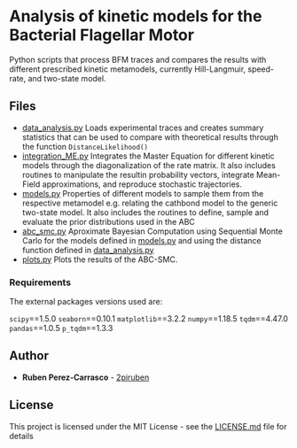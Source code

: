 # Analysis of kinetic models for the Bacterial Flagellar Motor

Python scripts that process BFM traces and compares the results with different prescribed kinetic metamodels, currently Hill-Langmuir, speed-rate, and two-state model.

## Files

* [data_analysis.py](data_analysis.py) Loads experimental traces and creates summary statistics that can be used to compare with theoretical results through the function `DistanceLikelihood()`
* [integration_ME.py](integration_ME.py) Integrates the Master Equation for different kinetic models through the diagonalization of the rate matrix. It also includes routines to manipulate the resultin probability vectors, integrate Mean-Field approximations, and reproduce stochastic trajectories.
* [models.py](models.py) Properties of different models to sample them from the respective metamodel e.g. relating the cathbond model to the generic two-state model. It also includes the routines to define, sample and evaluate the prior distributions used in the ABC
* [abc_smc.py](abc_smc.py) Aproximate Bayesian Computation using Sequential Monte Carlo for the models defined in [models.py](models.py) and using the distance function defined in [data_analysis.py](data_analysis.py)
* [plots.py](plots.py) Plots the results of the ABC-SMC.

### Requirements

The external packages versions used are:

`scipy`==1.5.0
`seaborn`==0.10.1
`matplotlib`==3.2.2
`numpy`==1.18.5
`tqdm`==4.47.0
`pandas`==1.0.5
`p_tqdm`==1.3.3

## Author

* **Ruben Perez-Carrasco** - [2piruben](https://github.com/2piruben)

## License

This project is licensed under the MIT License - see the [LICENSE.md](LICENSE.md) file for details

    